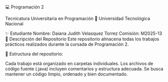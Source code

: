 💻 Programación 2

Tecnicatura Universitaria en Programación
📍 Universidad Tecnológica Nacional

✨ Estudiante
Nombre: Daiana Judith Velasquez Torrez
Comisión: M2025-13
📂 Descripción del Repositorio
Este repositorio almacena todas los trabajos prácticos realizados durante la cursada de Programación 2.

📌 Estructura del repositorio:

Cada trabajo está organizado en carpetas individuales.
Los archivos de código fuente (.java) incluyen comentarios y estructura adecuada.
Se busca mantener un código limpio, ordenado y bien documentado.
